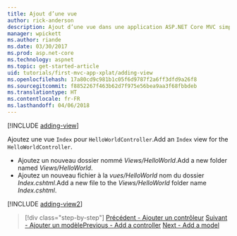```yaml
---
title: Ajout d’une vue
author: rick-anderson
description: Ajout d’une vue dans une application ASP.NET Core MVC simple
manager: wpickett
ms.author: riande
ms.date: 03/30/2017
ms.prod: asp.net-core
ms.technology: aspnet
ms.topic: get-started-article
uid: tutorials/first-mvc-app-xplat/adding-view
ms.openlocfilehash: 17a80cd9c981b1c05f6d9787f2a6ff3dfd9a26f8
ms.sourcegitcommit: f8852267f463b62d7f975e56bea9aa3f68fbbdeb
ms.translationtype: HT
ms.contentlocale: fr-FR
ms.lasthandoff: 04/06/2018
---
```

[!INCLUDE [adding-view](../../includes/mvc-intro/adding_view1.md)]

<span data-ttu-id="76fba-103">Ajoutez une vue `Index` pour `HelloWorldController`.</span><span class="sxs-lookup"><span data-stu-id="76fba-103">Add an `Index` view for the `HelloWorldController`.</span></span>

* <span data-ttu-id="76fba-104">Ajoutez un nouveau dossier nommé *Views/HelloWorld*.</span><span class="sxs-lookup"><span data-stu-id="76fba-104">Add a new folder named *Views/HelloWorld*.</span></span>
* <span data-ttu-id="76fba-105">Ajoutez un nouveau fichier à la *vues/HelloWorld* nom du dossier *Index.cshtml*.</span><span class="sxs-lookup"><span data-stu-id="76fba-105">Add a new file to the *Views/HelloWorld* folder name *Index.cshtml*.</span></span>

[!INCLUDE [adding-view2](../../includes/mvc-intro/adding_view2.md)]

> [!div class="step-by-step"]
> <span data-ttu-id="76fba-106">[Précédent - Ajouter un contrôleur](adding-controller.md)
> [Suivant - Ajouter un modèle](adding-model.md)</span><span class="sxs-lookup"><span data-stu-id="76fba-106">[Previous - Add a controller](adding-controller.md)
[Next - Add a model](adding-model.md)</span></span>
